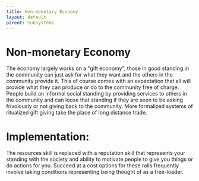 ```yaml
---
title: Non-monetary Economy
layout: default
parent: Subsystems
---
```


# Non-monetary Economy
The economy largely works on a "gift economy", those in good standing in the community can just ask for what they want and the others in the community provide it. This of course comes with an expectation that all will provide what they can produce or do to the community free of charge. People build an informal social standing by providing services to others in the community and can loose that standing if they are seen to be asking frivolously or not giving back to the community. More formalized systems of ritualized gift giving take the place of long distance trade.

# Implementation:
The resources skill is replaced with a reputation skill that represents your standing with the society and ability to motivate people to give you things or do actions for you.
Succeed at a cost options for these rolls frequently involve taking conditions representing being thought of as a free-loader.
